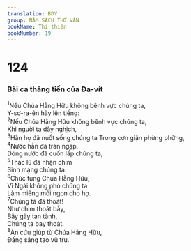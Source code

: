 ```yaml
---
translation: BDY
group: NĂM SÁCH THƠ VĂN
bookName: Thi thiên 
bookNumber: 19
---
```


<div class="title"><h1>124</h1><h3>Bài ca thăng tiến của Đa-vít</h3></div>
<span class="verse thi_124_1"><sup>1</sup>Nếu Chúa Hằng Hữu không bênh vực chúng ta,<br/>Y-sơ-ra-ên hãy lên tiếng:<br/></span>
<span class="verse thi_124_2"><sup>2</sup>Nếu Chúa Hằng Hữu không bênh vực chúng ta,<br/>Khi người ta dấy nghịch,<br/></span>
<span class="verse thi_124_3"><sup>3</sup>Hẳn họ đã nuốt sống chúng ta Trong cơn giận phừng phừng,<br/></span>
<span class="verse thi_124_4"><sup>4</sup>Nước hẳn đã tràn ngập,<br/>Dòng nước đã cuốn lấp chúng ta,<br/></span>
<span class="verse thi_124_5"><sup>5</sup>Thác lũ đã nhận chìm<br/>Sinh mạng chúng ta.<br/></span>
<span class="verse thi_124_6"><sup>6</sup>Chúc tụng Chúa Hằng Hữu,<br/>Vì Ngài không phó chúng ta<br/>Làm miếng mồi ngon cho họ.<br/></span>
<span class="verse thi_124_7"><sup>7</sup>Chúng tá đã thoát!<br/>Như chim thoát bẫy,<br/>Bẫy gãy tan tành,<br/>Chúng ta bay thoát.<br/></span>
<span class="verse thi_124_8"><sup>8</sup>Ân cứu giúp từ Chúa Hằng Hữu,<br/>Đấng sáng tạo vũ trụ.</span>

